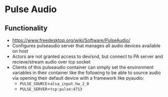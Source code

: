 # Pulse Audio

## Functionality
- https://www.freedesktop.org/wiki/Software/PulseAudio/
- Configures pulseaudio server that manages all audio devices available on host
- Actors are not granted access to dev/snd, but connect to PA server and recieve/stream audio over tcp socket
- Clients of this pulseaudio container can simply set the environment variables in their container like the following to be able to source audio via opening their default device with a framework like pyaudio:
  - `PULSE_SOURCE`=`alsa_input.hw_2_0`
  - `PULSE_SERVER`=`tcp:pulse:4713`

